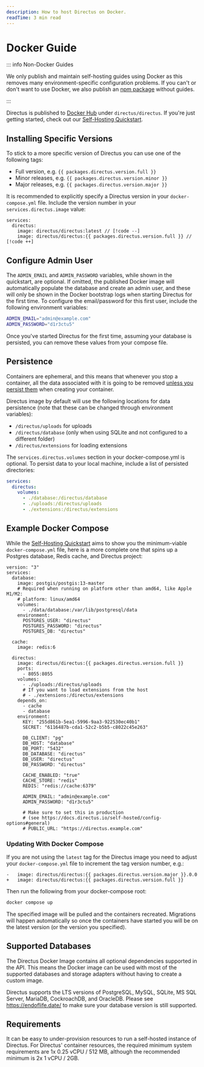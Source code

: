 ```yaml
---
description: How to host Directus on Docker.
readTime: 3 min read
---
```


<script setup lang="ts">
import { data as packages } from '@/data/packages.data.js';
</script>

# Docker Guide

::: info Non-Docker Guides

We only publish and maintain self-hosting guides using Docker as this removes many environment-specific configuration
problems. If you can't or don't want to use Docker, we also publish an
[npm package](https://www.npmjs.com/package/directus) without guides.

:::

Directus is published to [Docker Hub](https://hub.docker.com/r/directus/directus) under `directus/directus`. If you're
just getting started, check out our [Self-Hosting Quickstart](/self-hosted/quickstart.html).

## Installing Specific Versions

To stick to a more specific version of Directus you can use one of the following tags:

- Full version, e.g. `{{ packages.directus.version.full }}`
- Minor releases, e.g. `{{ packages.directus.version.minor }}`
- Major releases, e.g. `{{ packages.directus.version.major }}`

It is recommended to explicitly specify a Directus version in your `docker-compose.yml` file. Include the version number
in your `services.directus.image` value:

```yaml-vue
services:
  directus:
    image: directus/directus:latest // [!code --]
    image: directus/directus:{{ packages.directus.version.full }} // [!code ++]
```

## Configure Admin User

The `ADMIN_EMAIL` and `ADMIN_PASSWORD` variables, while shown in the quickstart, are optional. If omitted, the published
Docker image will automatically populate the database and create an admin user, and these will only be shown in the
Docker bootstrap logs when starting Directus for the first time. To configure the email/password for this first user,
include the following environment variables:

```bash
ADMIN_EMAIL="admin@example.com"
ADMIN_PASSWORD="d1r3ctu5"
```

Once you've started Directus for the first time, assuming your database is persisted, you can remove these values from
your compose file.

## Persistence

Containers are ephemeral, and this means that whenever you stop a container, all the data associated with it is going to
be removed [unless you persist them](https://docs.docker.com/storage) when creating your container.

Directus image by default will use the following locations for data persistence (note that these can be changed through
environment variables):

- `/directus/uploads` for uploads
- `/directus/database` (only when using SQLite and not configured to a different folder)
- `/directus/extensions` for loading extensions

The `services.directus.volumes` section in your docker-compose.yml is optional. To persist data to your local machine,
include a list of persisted directories:

```yaml
services:
  directus:
    volumes:
      - ./database:/directus/database
      - ./uploads:/directus/uploads
      - ./extensions:/directus/extensions
```

## Example Docker Compose

While the [Self-Hosting Quickstart](/self-hosted/quickstart.html) aims to show you the minimum-viable
`docker-compose.yml` file, here is a more complete one that spins up a Postgres database, Redis cache, and Directus
project:

```yaml-vue
version: "3"
services:
  database:
    image: postgis/postgis:13-master
    # Required when running on platform other than amd64, like Apple M1/M2:
    # platform: linux/amd64
    volumes:
      - ./data/database:/var/lib/postgresql/data
    environment:
      POSTGRES_USER: "directus"
      POSTGRES_PASSWORD: "directus"
      POSTGRES_DB: "directus"

  cache:
    image: redis:6

  directus:
    image: directus/directus:{{ packages.directus.version.full }}
    ports:
      - 8055:8055
    volumes:
      - ./uploads:/directus/uploads
      # If you want to load extensions from the host
      # - ./extensions:/directus/extensions
    depends_on:
      - cache
      - database
    environment:
      KEY: "255d861b-5ea1-5996-9aa3-922530ec40b1"
      SECRET: "6116487b-cda1-52c2-b5b5-c8022c45e263"

      DB_CLIENT: "pg"
      DB_HOST: "database"
      DB_PORT: "5432"
      DB_DATABASE: "directus"
      DB_USER: "directus"
      DB_PASSWORD: "directus"

      CACHE_ENABLED: "true"
      CACHE_STORE: "redis"
      REDIS: "redis://cache:6379"

      ADMIN_EMAIL: "admin@example.com"
      ADMIN_PASSWORD: "d1r3ctu5"

      # Make sure to set this in production
      # (see https://docs.directus.io/self-hosted/config-options#general)
      # PUBLIC_URL: "https://directus.example.com"
```

### Updating With Docker Compose

If you are not using the `latest` tag for the Directus image you need to adjust your `docker-compose.yml` file to
increment the tag version number, e.g.:

```diff-vue
-   image: directus/directus:{{ packages.directus.version.major }}.0.0
+   image: directus/directus:{{ packages.directus.version.full }}
```

Then run the following from your docker-compose root:

```bash
docker compose up
```

The specified image will be pulled and the containers recreated. Migrations will happen automatically so once the
containers have started you will be on the latest version (or the version you specified).

## Supported Databases

The Directus Docker Image contains all optional dependencies supported in the API. This means the Docker image can be
used with most of the supported databases and storage adapters without having to create a custom image.

Directus supports the LTS versions of PostgreSQL, MySQL, SQLite, MS SQL Server, MariaDB, CockroachDB, and OracleDB.
Please see https://endoflife.date/ to make sure your database version is still supported.

## Requirements

It can be easy to under-provision resources to run a self-hosted instance of Directus. For Directus' container
resources, the required minimum system requirements are 1x 0.25 vCPU / 512 MB, although the recommended minimum is 2x 1
vCPU / 2GB.
